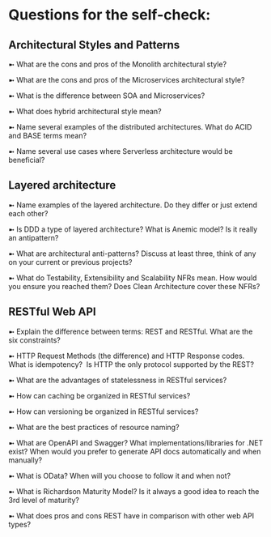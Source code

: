 # Questions for the self-check: 

## Architectural Styles and Patterns

➼ What are the cons and pros of the Monolith architectural style?

➼ What are the cons and pros of the Microservices architectural style?

➼ What is the difference between SOA and Microservices?

➼ What does hybrid architectural style mean?

➼ Name several examples of the distributed architectures. What do ACID and BASE terms mean?

➼ Name several use cases where Serverless architecture would be beneficial?


##  Layered architecture

➼ Name examples of the layered architecture. Do they differ or just extend each other?

➼ Is DDD a type of layered architecture? What is Anemic model? Is it really an antipattern?

➼ What are architectural anti-patterns? Discuss at least three, think of any on your current or previous projects?

➼ What do Testability, Extensibility and Scalability NFRs mean. How would you ensure you reached them? Does Clean Architecture cover these NFRs?

##  RESTful Web API

➼ Explain the difference between terms: REST and RESTful. What are the six constraints?

➼ HTTP Request Methods (the difference) and HTTP Response codes. What is idempotency?  Is HTTP the only protocol supported by the REST?

➼ What are the advantages of statelessness in RESTful services?

➼ How can caching be organized in RESTful services?

➼ How can versioning be organized in RESTful services? 

➼ What are the best practices of resource naming? 

➼ What are OpenAPI and Swagger? What implementations/libraries for .NET exist? When would you prefer to generate API docs automatically and when manually?

➼ What is OData? When will you choose to follow it and when not?

➼ What is Richardson Maturity Model? Is it always a good idea to reach the 3rd level of maturity?

➼ What does pros and cons REST have in comparison with other web API types?
